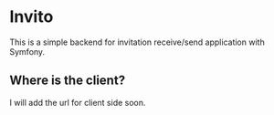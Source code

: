 # Invito 
This is a simple backend for invitation receive/send application with Symfony. 


## Where is the client?
I will add the url for client side soon.
